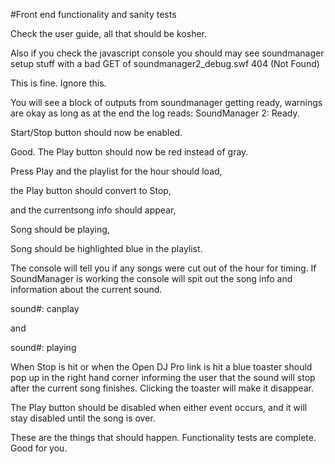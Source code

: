 #Front end functionality and sanity tests

Check the user guide, all that should be kosher.

Also if you check the javascript console you should may see soundmanager setup stuff with a bad GET of soundmanager2_debug.swf 404 (Not Found)

This is fine. Ignore this.

You will see a block of outputs from soundmanager getting ready, warnings are okay as long as at the end the log reads:
SoundManager 2: Ready.

Start/Stop button should now be enabled. 

Good. The Play button should now be red instead of gray.

Press Play and the playlist for the hour should load,

 the Play button should convert to Stop,
 
 and the currentsong info should appear,
 
 Song should be playing,
 
 Song should be highlighted blue in the playlist.
 
 
The console will tell you if any songs were cut out of the hour for timing. If SoundManager is working the console will spit out the song info and information about the current sound.

sound#: canplay 

and

sound#: playing



When Stop is hit or when the Open DJ Pro link is hit a blue toaster should pop up in the right hand corner informing the user that the sound will stop after the current song finishes. Clicking the toaster will make it disappear.


The Play button should be disabled when either event occurs, and it will stay disabled until the song is over.


These are the things that should happen. Functionality tests are complete. Good for you.


